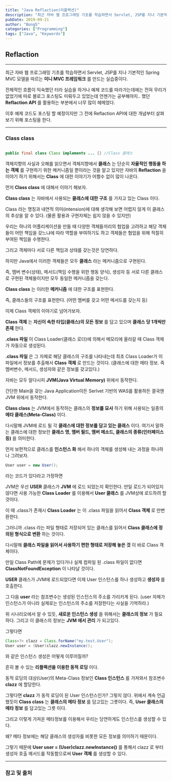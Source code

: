 ```yaml
---
title: "Java Reflaction(리플랙션)"
description: "최근 자바 웹 프로그래밍 기초를 학습하면서 Servlet, JSP를 지나 기본적인 Spring MVC 모델을 따르는 __미니 MVC 프레임워크__ 를 만드는 실습중이다."
pubDate: 2019-09-21
author: "Bong5"
categories: ["Programming"]
tags: ["Java", "Keywords"]
---
```



## Reflaction

---

최근 자바 웹 프로그래밍 기초를 학습하면서 Servlet, JSP를 지나 기본적인 Spring MVC 모델을 따르는 __미니 MVC 프레임워크__ 를 만드는 실습중이다.

전체적인 흐름이 익숙했던 터라 실습을 하거나 예제 코드를 따라가는데에는 전혀 무리가 없었기에 따로 블로그 포스팅도 미뤄두고 있었는데 언젠가는 공부해야지.. 했던 __Reflaction API__ 를 활용하는 부분에서 너무 많이 헤메었다.

이후 예제 코드도 포스팅 할 예정이지만 그 전에 Reflaction API에 대한 개념부터 살펴보기 위해 포스팅을 한다.

---


### Class class

```Java

public final class Class implements ... {} //Class 클래스

```

객체지향의 사실과 오해를 읽으면서 객체지향에서 __클래스__ 는 단순히 __자율적인 행동을 하는 객체__ 를 구현하기 위한 메커니즘일 뿐이라는 것을 알고 있지만 자바의 __Reflaction__ 을 이야기 하기 위해서는 __Class__ 에 대한 이야기가 어쩔수 없이 많이 나온다.

먼저 __Class class__ 에 대해서 이야기 해보자.

__Class class__ 는 자바에서 사용되는 __클래스에 대한 구조__ 를 가지고 있는 Class 이다.

Class 라는 명칭과 내연적 의미(intension)에 대해 생각해 보면 어렵지 않게 이 클래스의 추상을 알 수 있다. (물론 활용과 구현자체는 쉽지 않을 수 있지만)

우리는 하나의 어플리케이션을 만들 때 다양한 객체들끼리의 협업을 고려하고 해당 객체들이 어떤 책임을 갖느냐에 따라 역할을 부여하기도 하고 객체들은 협업을 위해 적절히 부여된 책임을 수행한다.

그리고 객체마다 서로 다른 책임과 상태를 갖는것은 당연하다.

하지만 Java에서 이러한 객체들은 모두 __클래스__ 라는 메커니즘으로 구현된다.

즉, 멤버 변수(상태), 메서드(책임 수행을 위한 행동 양식), 생성자 등 서로 다른 클래스로 구현된 객체들이지만 모두 동일한 메커니즘을 갖는다.

__Class class__ 는 이러한 __메커니즘__ 에 대한 구조를 표현한다.

즉, 클래스들의 구조를 표현한다. (어떤 멤버를 갖고 어떤 메서드를 갖는지 등)

이제 Class 객체의 이야기로 넘어가보자.

__Class 객체__ 는 __자신이 속한 타입(클래스)의 모든 정보__ 를 담고 있으며 __클래스 당 1개씩만 존재__ 한다.

__.class 파일__ 이 Class Loader(클래스 로더)에 의해서 메모리에 올라갈 때 Class 객체가 자동으로 생성된다.

__.class 파일__ 은 그 자체로 해당 클래스의 구조를 나타내는데 최초 Class Loader가 이 파일에서 정보를 추출해서 __Class 객체__ 로 만드는 것이다. (클래스에 대한 메타 정보. 즉 멤버변수, 메서드, 생성자와 같은 정보를 갖고있다.)

자바는 모두 알다시피 __JVM(Java Virtual Memory)__ 위에서 동작한다.

간단한 Main을 갖는 Java Application이든 Serlvet 기반의 WAS를 활용하든 결국엔 JVM 위에서 동작한다.

__Class class__ 는 JVM에서 동작하는 클래스의 __정보를 묘사__ 하기 위해 사용되는 일종의 __메타 클래스(Meta-Class)__ 이다.

다시말해 JVM에 로드 될 각 __클래스에 대한 정보를 담고 있는 클래스__ 이다.
여기서 말하는 클래스에 대한 정보란 __클래스 명, 멤버 필드, 멤버 메소드, 클래스의 종류(인터페이스 등)__ 을 의미한다.

먼저 보편적으로 클래스를 __인스턴스 화__ 해서 하나의 객체를 생성해 내는 과정을 하나하나 그려보자.

```Java
User user = new User();
```

라는 코드가 있다라고 가정하면

JVM은 우선 __USER__ 클래스가 __JVM__ 에 로드 되었는지 확인한다.
만일 로드가 되어있지 않다면 사용 가능한 __Class Loader__ 를 이용해서 __User 클래스__ 를 JVM상에 로드하려 할 것이다.

이 때 .class가 존재시 __Class Loader__ 는 이 .class 파일을 읽어서 __Class 객체__ 로 만변환한다.

그러니까 .class 라는 파일 형태로 저장되어 있는 클래스를 읽어서 __Class 클래스에 정의된 형식으로 변환__ 하는 것이다.

다시말해 __클래스 파일을 읽어서 사용하기 편한 형태로 저장해 놓은 것__ 이 바로 Class 객체이다.

만일 Class Path에 문제가 있다거나 실제 컴파일 된 .class 파일이 없다면 __ClassNotFoundException__ 이 나타날 것이다.

__USER__ 클래스가 JVM에 로드되었다면 이제 User 인스턴스를 하나 생성하고 __생성자__ 를 호출한다.

그 다음 __user__ 라는 참조변수는 생성된 인스턴스의 주소를 가리키게 된다. (user 자체가 인스턴스가 아니라 실제로는 인스턴스의 주소를 저장한다는 사실을 기억하라.)

위 시나리오에서 알 수 있듯, __새로운 인스턴스 생성__ 을 위해서는 __클래스의 정보__ 가 필요하다. 그리고 이 클래스의 정보는 __JVM 에서 관리__ 가 되고있다.

그렇다면  

```Java
Class<?> clazz = Class.forName("my.test.User");
User user = (User)clazz.newInstance();
```

와 같은 인스턴스 생성은 어떻게 이루어질까?

흔히 볼 수 있는 __리플랙션을 이용한 동적 로딩__ 이다.

동적 로딩의 대상(User)의 Meta-Class 정보인 __Class 인스턴스__ 를 가져와서 참조변수 __clazz__ 에 할당한다.

그렇다면 __clazz__ 가 동적 로딩이 된 User 인스턴스인가? 그렇지 않다. 위에서 계속 언급했듯이 __Class class__ 는 __클래스의 메타 정보__ 를 담고있는 그릇이다. 즉, __User 클래스의 메타 정보__ 를 담고있는 그릇 이다.

그리고 이렇게 가져온 메타정보를 이용해서 우리는 당연하게도 인스턴스를 생성할 수 있다.

왜? 메타 정보에는 해당 클래스의 생성자를 비롯한 모든 정보를 의미하기 때문이다.

그렇기 때문에 __User user = (User)clazz.newInstance()__ 를 통해서 clazz 로 부터 생성자 호출 메서드를 작동함으로써 __User 객체__ 를 생성할 수 있다.



---

### 참고 및 출처
